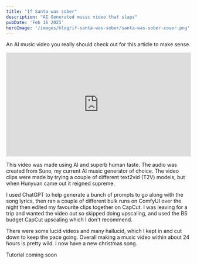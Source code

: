 ```yaml
---
title: "If Santa was sober"
description: "AI Generated music video that slaps"
pubDate: 'Feb 16 2025'
heroImage: '/images/blog/if-santa-was-sober/santa-was-sober-cover.png'
---
```

An AI music video you really should check out for this article to make sense.

<div style="position: relative; width: 100%; padding-bottom: 56.25%; overflow: hidden;">
  <iframe 
    src="https://www.youtube.com/embed/-u29wESpkmQ?si=CkALFa8-xwLR3jTR" title="YouTube video player" frameborder="0" allow="accelerometer; autoplay; clipboard-write; encrypted-media; gyroscope; picture-in-picture; web-share" referrerpolicy="strict-origin-when-cross-origin" allowfullscreen
    style="
      position: absolute;
      top: 0;
      left: 0;
      width: 100%;
      height: 100%;
    ">
  </iframe>
</div>

This video was made using AI and superb human taste. The audio was created from Suno, my current AI music generator of choice. The video clips were made by trying a couple of different text2vid (T2V) models, but when Hunyuan came out it reigned supreme.

I used ChatGPT to help generate a bunch of prompts to go along with the song lyrics, then ran a couple of different bulk runs on ComfyUI over the night then edited my favourite clips together on CapCut. I was leaving for a trip and wanted the video out so skipped doing upscaling, and used the BS budget CapCut upscaling which I don't recommend.

There were some lucid videos and many hallucid, which I kept in and cut down to keep the pace going. Overall making a music video within about 24 hours is pretty wild. I now have a new christmas song.

Tutorial coming soon